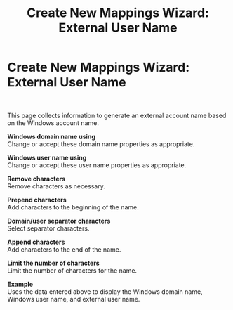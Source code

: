 ﻿---
title: 'Create New Mappings Wizard: External User Name'
TOCTitle: 'Create New Mappings Wizard: External User Name'
ms:assetid: 0af5add1-e129-4689-b59a-926f48d61525
ms:mtpsurl: https://msdn.microsoft.com/library/Bb743302(v=BTS.80)
ms:contentKeyID: 51526128
ms.date: 08/30/2017
mtps_version: v=BTS.80
f1_keywords:
- bts10.esso.mapwiz.wazard.external
---

# Create New Mappings Wizard: External User Name

 

This page collects information to generate an external account name based on the Windows account name.

**Windows domain name using**  
Change or accept these domain name properties as appropriate.

**Windows user name using**  
Change or accept these user name properties as appropriate.

**Remove characters**  
Remove characters as necessary.

**Prepend characters**  
Add characters to the beginning of the name.

**Domain/user separator characters**  
Select separator characters.

**Append characters**  
Add characters to the end of the name.

**Limit the number of characters**  
Limit the number of characters for the name.

**Example**  
Uses the data entered above to display the Windows domain name, Windows user name, and external user name.

